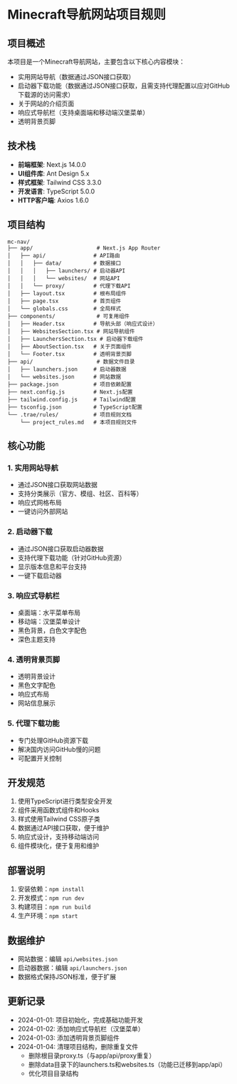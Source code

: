 # Minecraft导航网站项目规则

## 项目概述
本项目是一个Minecraft导航网站，主要包含以下核心内容模块：
- 实用网站导航（数据通过JSON接口获取）
- 启动器下载功能（数据通过JSON接口获取，且需支持代理配置以应对GitHub下载源的访问需求）
- 关于网站的介绍页面
- 响应式导航栏（支持桌面端和移动端汉堡菜单）
- 透明背景页脚

## 技术栈
- **前端框架**: Next.js 14.0.0
- **UI组件库**: Ant Design 5.x
- **样式框架**: Tailwind CSS 3.3.0
- **开发语言**: TypeScript 5.0.0
- **HTTP客户端**: Axios 1.6.0

## 项目结构
```
mc-nav/
├── app/                    # Next.js App Router
│   ├── api/               # API路由
│   │   ├── data/          # 数据接口
│   │   │   ├── launchers/ # 启动器API
│   │   │   └── websites/  # 网站API
│   │   └── proxy/         # 代理下载API
│   ├── layout.tsx         # 根布局组件
│   ├── page.tsx           # 首页组件
│   └── globals.css        # 全局样式
├── components/             # 可复用组件
│   ├── Header.tsx         # 导航头部（响应式设计）
│   ├── WebsitesSection.tsx # 网站导航组件
│   ├── LaunchersSection.tsx # 启动器下载组件
│   ├── AboutSection.tsx   # 关于页面组件
│   └── Footer.tsx         # 透明背景页脚
├── api/                    # 数据文件目录
│   ├── launchers.json     # 启动器数据
│   └── websites.json      # 网站数据
├── package.json           # 项目依赖配置
├── next.config.js         # Next.js配置
├── tailwind.config.js     # Tailwind配置
├── tsconfig.json          # TypeScript配置
└── .trae/rules/           # 项目规则文档
    └── project_rules.md   # 本项目规则文件
```

## 核心功能

### 1. 实用网站导航
- 通过JSON接口获取网站数据
- 支持分类展示（官方、模组、社区、百科等）
- 响应式网格布局
- 一键访问外部网站

### 2. 启动器下载
- 通过JSON接口获取启动器数据
- 支持代理下载功能（针对GitHub资源）
- 显示版本信息和平台支持
- 一键下载启动器

### 3. 响应式导航栏
- 桌面端：水平菜单布局
- 移动端：汉堡菜单设计
- 黑色背景，白色文字配色
- 深色主题支持

### 4. 透明背景页脚
- 透明背景设计
- 黑色文字配色
- 响应式布局
- 网站信息展示

### 5. 代理下载功能
- 专门处理GitHub资源下载
- 解决国内访问GitHub慢的问题
- 可配置开关控制

## 开发规范
1. 使用TypeScript进行类型安全开发
2. 组件采用函数式组件和Hooks
3. 样式使用Tailwind CSS原子类
4. 数据通过API接口获取，便于维护
5. 响应式设计，支持移动端访问
6. 组件模块化，便于复用和维护

## 部署说明
1. 安装依赖：`npm install`
2. 开发模式：`npm run dev`
3. 构建项目：`npm run build`
4. 生产环境：`npm start`

## 数据维护
- 网站数据：编辑 `api/websites.json`
- 启动器数据：编辑 `api/launchers.json`
- 数据格式保持JSON标准，便于扩展

## 更新记录
- 2024-01-01: 项目初始化，完成基础功能开发
- 2024-01-02: 添加响应式导航栏（汉堡菜单）
- 2024-01-03: 添加透明背景页脚组件
- 2024-01-04: 清理项目结构，删除重复文件
  - 删除根目录proxy.ts（与app/api/proxy重复）
  - 删除data目录下的launchers.ts和websites.ts（功能已迁移到app/api）
  - 优化项目目录结构